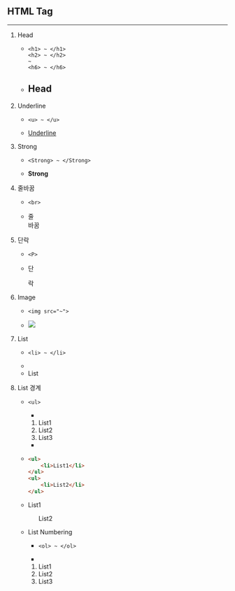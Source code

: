 ## HTML Tag

---

1. Head

   - ```
     <h1> ~ </h1>
     <h2> ~ </h2>
     ~
     <h6> ~ </h6>
     ```

   - <h2>Head</h2>

2. Underline

   - ```
     <u> ~ </u>
     ```

   - <u>Underline</u>

3. Strong

   - ```
     <Strong> ~ </Strong>
     ```

   - <Strong>Strong</Strong>

4. 줄바꿈

   - ```
     <br>
     ```

   - 줄<br>바꿈

5. 단락

   - ```
     <P>
     ```

   - 단<p>락

6. Image

   - ```
     <img src="~">
     ```

   - <img src="파일이름 or url">

7. List

   - ```
     <li> ~ </li>
     ```

   - <li>List</li>

8. List 경계

   - ```
     <ul>
     ```

     - 

       <ol> 
           <li>List1</li>
           <li>List2</li>
           <li>List3</li>
       </ol>

     - 

   - ```html
     <ul>
         <li>List1</li>
     </ul>
     <ul>
         <li>List2</li>
     </ul>
     ```

     

   - List1<ul>List2

9. List Numbering

   - ```
     <ol> ~ </ol>
     ```

   - 

     <ol> 
         <li>List1</li>
         <li>List2</li>
         <li>List3</li>
     </ol>

   